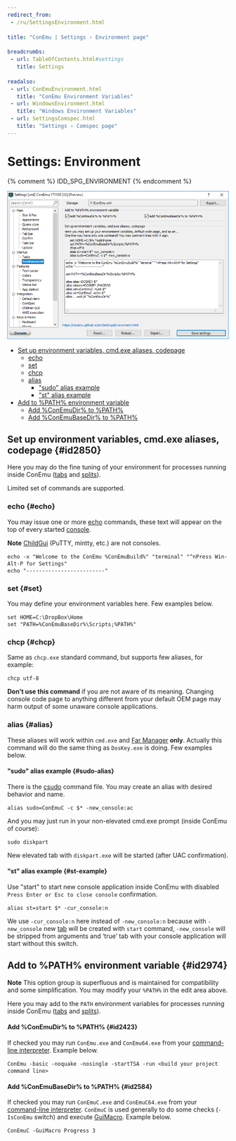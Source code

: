 ```yaml
---
redirect_from:
 - /ru/SettingsEnvironment.html

title: "ConEmu | Settings › Environment page"

breadcrumbs:
 - url: TableOfContents.html#settings
   title: Settings

readalso:
 - url: ConEmuEnvironment.html
   title: "ConEmu Environment Variables"
 - url: WindowsEnvironment.html
   title: "Windows Environment Variables"
 - url: SettingsComspec.html
   title: "Settings › Comspec page"
---
```


# Settings: Environment

{% comment %} IDD_SPG_ENVIRONMENT {% endcomment %}

![ConEmu Settings: Environment](/img/Settings-Environment.png)

* [Set up environment variables, cmd.exe aliases, codepage](#id2850)
  * [echo](#echo)
  * [set](#set)
  * [chcp](#chcp)
  * [alias](#alias)
    * ["sudo" alias example](#sudo-alias)
    * ["st" alias example](#st-example)
* [Add to %PATH% environment variable](#id2974)
  * [Add %ConEmuDir% to %PATH%](#id2423)
  * [Add %ConEmuBaseDir% to %PATH%](#id2584)


## Set up environment variables, cmd.exe aliases, codepage  {#id2850}

Here you may do the fine tuning of your environment
for processes running inside ConEmu
([tabs](Tabs.html) and [splits](SplitScreen.html)).

Limited set of commands are supported.


### echo  {#echo}

You may issue one or more [echo](ConEmuC.html#EchoAndType) commands,
these text will appear on the top of every started [console](ConsoleApplication.html).

**Note** [ChildGui](ChildGui.html) (PuTTY, mintty, etc.) are not consoles.

~~~
echo -x "Welcome to the ConEmu %ConEmuBuild%" "terminal" "^nPress Win-Alt-P for Settings"
echo "-------------------------"
~~~


### set  {#set}

You may define your environment variables here. Few examples below.

~~~
set HOME=C:\DropBox\Home
set "PATH=%ConEmuBaseDir%\Scripts;%PATH%"
~~~


### chcp  {#chcp}

Same as `chcp.exe` standard command, but supports few aliases, for example:

~~~
chcp utf-8
~~~

**Don't use this command** if you are not aware of its meaning.
Changing console code page to anything different from your default OEM page
may harm output of some unaware console applications.


### alias  {#alias}

These aliases will work within `cmd.exe` and [Far Manager](FarManager.html) **only**.
Actually this command will do the same thing as `DosKey.exe` is doing.
Few examples below.

#### "sudo" alias example  {#sudo-alias}

There is the [csudo](csudo.html) command file.
You may create an alias with desired behavior and name.

~~~
alias sudo=ConEmuC -c $* -new_console:ac
~~~

And you may just run in your non-elevated cmd.exe prompt (inside ConEmu of course):

~~~
sudo diskpart
~~~

New elevated tab with `diskpart.exe` will be started (after UAC confirmation).

#### "st" alias example  {#st-example}

Use "start" to start new console application inside ConEmu
with disabled `Press Enter or Esc to close console` confirmation.

~~~
alias st=start $* -cur_console:n
~~~

We use `-cur_console:n` here instead of `-new_console:n` because
with `-new_console` new [tab](LaunchNewTab.html) will be created
with `start` command, `-new_console` will be stripped from arguments
and ‘true’ tab with your console application will start without
this switch.




## Add to %PATH% environment variable  {#id2974}

**Note** This option group is superfluous and is maintained for compatibility
and some simplification. You may modify your `%PATH%` in the edit area above.

Here you may add to the `PATH` environment variables
for processes running inside ConEmu
([tabs](Tabs.html) and [splits](SplitScreen.html)).


#### Add %ConEmuDir% to %PATH%  {#id2423}

If checked you may run `ConEmu.exe` and `ConEmu64.exe`
from your [command-line interpreter](TerminalVsShell.html).
Example below.

~~~
ConEmu -basic -noquake -nosingle -startTSA -run <build your project command line>
~~~


#### Add %ConEmuBaseDir% to %PATH%  {#id2584}

If checked you may run `ConEmuC.exe` and `ConEmuC64.exe`
from your [command-line interpreter](TerminalVsShell.html).
`ConEmuC` is used generally to do some checks (`-IsConEmu` switch)
and execute [GuiMacro](GuiMacro.html). Example below.

~~~
ConEmuC -GuiMacro Progress 3
~~~
